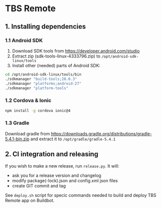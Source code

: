 # TBS Remote

## 1. Installing dependencies

### 1.1 Android SDK
1. Download SDK tools from https://developer.android.com/studio
2. Extract zip (sdk-tools-linux-4333796.zip) to `/opt/android-sdk-linux/tools`
3. Install other (needed) parts of Android SDK:

```bash
cd /opt/android-sdk-linux/tools/bin
./sdkmanager "build-tools;28.0.3"
./sdkmanager "platforms;android-27"
./sdkmanager "platform-tools"
```

### 1.2 Cordova & Ionic

```bash
npm install -g cordova ionic@4
```

### 1.3 Gradle

Download gradle from https://downloads.gradle.org/distributions/gradle-5.4.1-bin.zip and extract it to `/opt/gradle/gradle-5.4.1`

## 2. CI integration and releasing

If you wish to make a new release, run `release.py`. It will:
* ask you for a release version and changelog
* modify package(-lock).json and config.xml json files
* create GIT commit and tag

See `deploy.sh` script for specic commands needed to build and deploy TBS Remote app on Buildbot.
